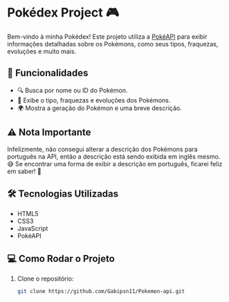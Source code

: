 # Pokédex Project 🎮

Bem-vindo à minha Pokédex! Este projeto utiliza a [PokéAPI](https://pokeapi.co/) para exibir informações detalhadas sobre os Pokémons, como seus tipos, fraquezas, evoluções e muito mais. 

## 🚀 Funcionalidades

- 🔍 Busca por nome ou ID do Pokémon.
- 🧩 Exibe o tipo, fraquezas e evoluções dos Pokémons.
- 🌍 Mostra a geração do Pokémon e uma breve descrição.

## ⚠️ Nota Importante

Infelizmente, não consegui alterar a descrição dos Pokémons para português na API, então a descrição está sendo exibida em inglês mesmo. 😅 Se encontrar uma forma de exibir a descrição em português, ficarei feliz em saber! 🙏

## 🛠️ Tecnologias Utilizadas

- HTML5
- CSS3
- JavaScript
- PokéAPI

## 💻 Como Rodar o Projeto

1. Clone o repositório:
   ```bash
   git clone https://github.com/Gabipsn11/Pokemon-api.git
